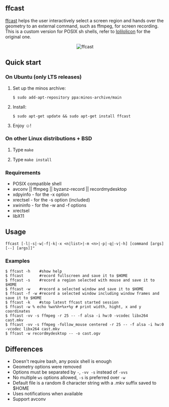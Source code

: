 ## ffcast

[ffcast](https://github.com/chilicuil/ffcast/) helps the user interactively select a screen region and hands over the geometry to an external command, such as ffmpeg, for screen recording. This is a custom version for POSIX sh shells, refer to [lolilolicon](https://github.com/lolilolicon/FFcast2) for the original one.

<p align="center">
<img src="http://javier.io/assets/img/ffcast.gif" alt="ffcast"/>
</p>

## Quick start

### On Ubuntu (only LTS releases)

1. Set up the minos archive:

   ```
   $ sudo add-apt-repository ppa:minos-archive/main
   ```
2. Install:

   ```
   $ sudo apt-get update && sudo apt-get install ffcast
   ```
   
3. Enjoy ☺!

### On other Linux distributions + BSD

1. Type `make`

1. Type `make install`

### Requirements

* POSIX compatible shell 
* avconv || ffmpeg || byzanz-record || recordmydesktop
* xdpyinfo - for the -x option
* xrectsel - for the -s option (included)
* xwininfo - for the -w and -f options
* xrectsel
 * libX11

## Usage

   ```
   ffcast [-l|-s|-w|-f|-k|-x <n|list>|-m <n>|-p|-q|-v|-h] [command [args] [--] [args]]"
   ```

### Examples

   ```
   $ ffcast -h    #show help
   $ ffcast       #record fullscreen and save it to $HOME
   $ ffcast -s    #record a region selected with mouse and save it to $HOME
   $ ffcast -w    #record a selected window and save it to $HOME
   $ ffcast -f -w #record a selected window including window frames and save it to $HOME
   $ ffcast -k    #stop latest ffcast started session
   $ ffcast -w % echo %wx%h+%x+%y # print width, hight, x and y coordinates
   $ ffcast -vv -s ffmpeg -r 25 -- -f alsa -i hw:0 -vcodec libx264 cast.mkv
   $ ffcast -vv -s ffmpeg -follow_mouse centered -r 25 -- -f alsa -i hw:0 -vcodec libx264 cast.mkv
   $ ffcast -w recordmydesktop -- -o cast.ogv
   ```

## Differences

* Doesn't require bash, any posix shell is enough
* Geometry options were removed
* Options must be separated by `-`, `-vv -s` instead of `-vvs`
* No multiple `ws` options allowed, `-s` is preferred over `-w`
* Default file is a random 8 character string with a .mkv suffix saved to $HOME
* Uses notifications when available
* Support avconv
